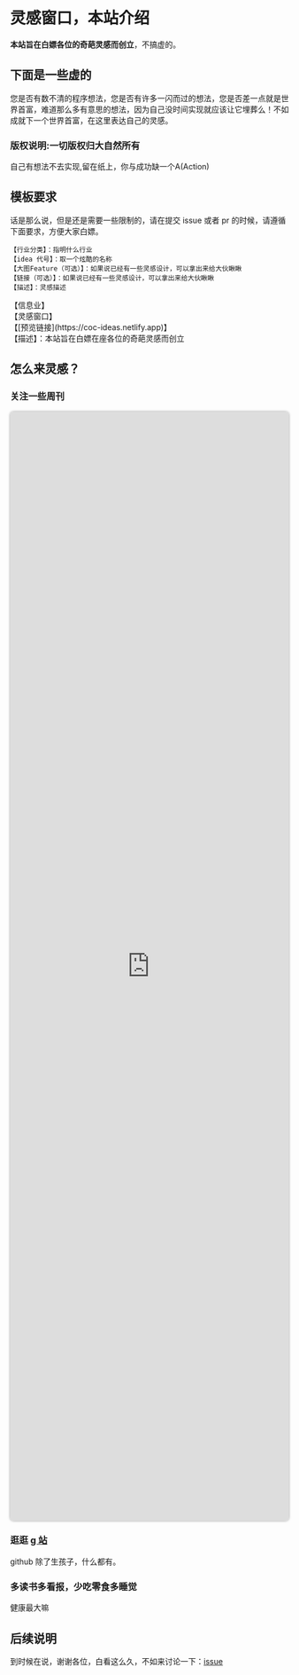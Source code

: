 
# 灵感窗口，本站介绍

**本站旨在白嫖各位的奇葩灵感而创立**，不搞虚的。

## 下面是一些虚的

您是否有数不清的程序想法，您是否有许多一闪而过的想法，您是否差一点就是世界首富，难道那么多有意思的想法，因为自己没时间实现就应该让它埋葬么！不如成就下一个世界首富，在这里表达自己的灵感。

### 版权说明:一切版权归大自然所有

自己有想法不去实现,留在纸上，你与成功缺一个A(Action)

## 模板要求

话是那么说，但是还是需要一些限制的，请在提交 issue 或者 pr 的时候，请遵循下面要求，方便大家白嫖。

```text
【行业分类】：指明什么行业
【idea 代号】：取一个炫酷的名称
【大图Feature（可选）】：如果说已经有一些灵感设计，可以拿出来给大伙瞅瞅
【链接（可选）】：如果说已经有一些灵感设计，可以拿出来给大伙瞅瞅
【描述】：灵感描述
```

<div>
【信息业】<br/>
【灵感窗口】<br/>
【[预览链接](https://coc-ideas.netlify.app)】<br/>
【描述】：本站旨在白嫖在座各位的奇葩灵感而创立<br/>
</div>

## 怎么来灵感？

### 关注一些周刊

<iframe style="width:100%;height:50vh;border: none; box-shadow:0 0 4px 0 rgba(0,0,0,.4);border-radius:6px;" src="https://www.ezindie.com/weekly/issue-88" name="home"> </iframe>

### 逛逛 [g 站](https://github.com/)

github 除了生孩子，什么都有。

### 多读书多看报，少吃零食多睡觉

健康最大嘛

## 后续说明

到时候在说，谢谢各位，白看这么久，不如来讨论一下：[issue](https://github.com/couriourc/your-future/issues/)
